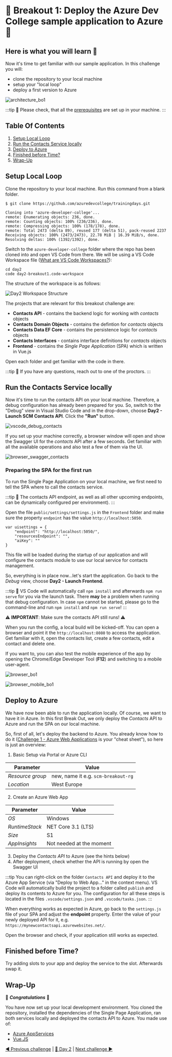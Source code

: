 # 💎 Breakout 1: Deploy the Azure Dev College sample application to Azure 💎

## Here is what you will learn 🎯

Now it's time to get familiar with our sample application. In this challenge you will:

- clone the repository to your local machine
- setup your "local loop"
- deploy a first version to Azure

![architecture_bo1](./images/architecture_bo1.png "architecture_bo1")

:::tip
📝 Please check, that all the [prerequisites](challenge-0.md) are set up in your machine.
:::

## Table Of Contents

1. [Setup Local Loop](#setup-local-loop)
2. [Run the Contacts Service locally](#run-the-contacts-service-locally)
3. [Deploy to Azure](#deploy-to-azure)
4. [Finished before Time?](#finished-before-time)
5. [Wrap-Up](#wrap-up)

## Setup Local Loop

Clone the repository to your local machine. Run this command from a blank folder.

```shell
$ git clone https://github.com/azuredevcollege/trainingdays.git

Cloning into 'azure-developer-college'...
remote: Enumerating objects: 236, done.
remote: Counting objects: 100% (236/236), done.
remote: Compressing objects: 100% (178/178), done.
remote: Total 2473 (delta 89), reused 177 (delta 51), pack-reused 2237
Receiving objects: 100% (2473/2473), 22.78 MiB | 16.39 MiB/s, done.
Resolving deltas: 100% (1392/1392), done.
```

Switch to the `azure-developer-college` folder where the repo has been cloned into and open VS Code from there. We will be using a VS Code Workspace file ([What are VS Code Workspaces?](https://code.visualstudio.com/docs/editor/workspaces#:~:text=1%20Configure%20settings%20that%20only%20apply%20to%20a,enable%20or%20disable%20extensions%20only%20for%20that%20workspace.)):

```shell
cd day2
code day2-breakout1.code-workspace
```

The structure of the workspace is as follows:

![Day2 Workspace Structure](./images/bo1_code.png "bo1_code")

The projects that are relevant for this breakout challenge are:

- **Contacts API** - contains the backend logic for working with _contacts_ objects
- **Contacts Domain Objects** - contains the defintion for _contacts_ objects
- **Contacts Data EF Core** - contains the persistence logic for _contacts_ objects
- **Contacts Interfaces** - contains interface definitions for _contacts_ objects
- **Frontend** - contains the _Single Page Application_ (SPA) which is written in Vue.js

Open each folder and get familiar with the code in there.

:::tip
📝 If you have any questions, reach out to one of the proctors.
:::

## Run the Contacts Service locally

Now it's time to run the contacts API on your local machine. Therefore, a debug configuration has already been prepared for you. So, switch to the "Debug" view in Visual Studio Code and in the drop-down, choose **Day2 - Launch SCM Contacts API**. Click the **"Run"** button.

![vscode_debug_contacts](./images/vscode_debug_contacts.png "vscode_debug_contacts")

If you set up your machine correctly, a browser window will open and show the Swagger UI for the _contacts_ API after a few seconds. Get familiar with all the available operations and also test a few of them via the UI.

![browser_swagger_contacts](./images/browser_swagger_contacts.png "browser_swagger_contacts")

### Preparing the SPA for the first run

To run the Single Page Application on your local machine, we first need to tell the SPA where to call the contacts service.

:::tip
📝 The contacts API endpoint, as well as all other upcoming endpoints, can be dynamically configured per environment).
:::

Open the file `public/settings/settings.js` in the `Frontend` folder and make sure the property `endpoint` has the value `http://localhost:5050`.

```json{2}
var uisettings = {
    "endpoint": "http://localhost:5050/",
    "resourcesEndpoint": "",
    "aiKey": ""
}
```

This file will be loaded during the startup of our application and will configure the contacts module to use our local service for contacts management.

So, everything is in place now...let's start the application. Go back to the _Debug_ view, choose **Day2 - Launch Frontend**.

:::tip
📝 VS Code will automatically call `npm install` and afterwards `npm run serve` for you via the launch task. There **may** be a problem when running that debug configuration. In case `npm` cannot be started, please go to the command-line and run `npm install` and `npm run serve`!
:::

⚠ **IMPORTANT**: Make sure the contacts API still runs! ⚠

When you run the config, a local build will be kicked-off. You can open a browser and point it the `http://localhost:8080` to access the application. Get familiar with it, open the contacts list, create a few contacts, edit a contact and delete one.

If you want to, you can also test the mobile experience of the app by opening the Chrome/Edge Developer Tool (**F12**) and switching to a mobile user-agent.

![browser_bo1](./images/browser_bo1.png "browser_bo1")

![browser_mobile_bo1](./images/browser_mobile_bo1.png "browser_mobile_bo1")

## Deploy to Azure

We have now been able to run the application locally. Of course, we want to have it in Azure. In this first Break Out, we only deploy the _Contacts_ API to Azure and run the SPA on our local machine.

So, first of all, let's deploy the backend to Azure. You already know how to do it ([Challenge 1 - Azure Web Applications](./01-challenge-appservice.md) is your "cheat sheet"), so here is just an overview:

1. Basic Setup via Portal or Azure CLI

  | Parameter        | Value                               |
  | ---------------- | ----------------------------------- |
  | _Resource group_ | new, name it e.g. `scm-breakout-rg` |
  | _Location_       | West Europe                         |

2. Create an Azure Web App
  
  | Parameter      | Value                    |
  | -------------- | ------------------------ |
  | _OS_           | Windows                  |
  | _RuntimeStack_ | NET Core 3.1 (LTS)       |
  | _Size_         | S1                       |
  | _AppInsights_  | Not needed at the moment |

3. Deploy the _Contacts API_ to Azure (see the hints below)
4. After deployment, check whether the API is running by open the Swagger UI

:::tip
You can right-click on the folder `Contacts API` and deploy it to the Azure App Service (via "Deploy to Web App..." in the context menu). VS Code will automatically build the project to a folder called `publish` and deploy its contents to Azure for you. The configuration for all these steps is located in the files `.vscode/settings.json` and `.vscode/tasks.json`.
:::

When everything works as expected in Azure, go back to the `settings.js` file of your SPA and adjust the **endpoint** property. Enter the value of your newly deployed API for it, e.g. `https://mynewcontactsapi.azurewebsites.net/`.

Open the browser and check, if your application still works as expected.

## Finished before Time?

Try adding slots to your app and deploy the service to the slot. Afterwards swap it.

## Wrap-Up

🎉 **_Congratulations_** 🎉

You have now set up your local development environment. You cloned the repository, installed the dependencies of the Single Page Application, ran both services locally and deployed the contacts API to Azure. You made use of:

- [Azure AppServices](https://docs.microsoft.com/en-us/azure/app-service/)
- [Vue.JS](https://vuejs.org/)

[◀ Previous challenge](./01-challenge-appservice.md) | [🔼 Day 2](../README.md) | [Next challenge ▶](./03-challenge-serverless.md)
